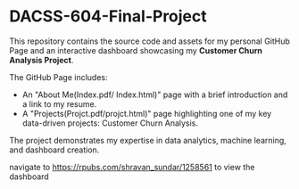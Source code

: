 # DACSS-604-Final-Project
This repository contains the source code and assets for my personal GitHub Page and an interactive dashboard showcasing my **Customer Churn Analysis Project**. 

The GitHub Page includes:
- An "About Me(Index.pdf/ Index.html)" page with a brief introduction and a link to my resume.
- A "Projects(Projct.pdf/projct.html)" page highlighting one of my key data-driven projects: Customer Churn Analysis.

The project demonstrates my expertise in data analytics, machine learning, and dashboard creation.
 
navigate to https://rpubs.com/shravan_sundar/1258561 to view the dashboard





